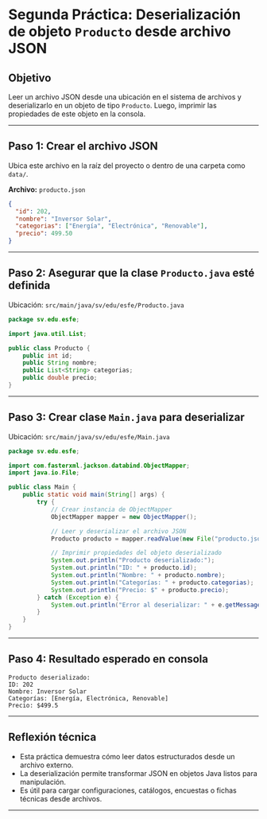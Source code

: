 # Segunda Práctica: Deserialización de objeto `Producto` desde archivo JSON

## Objetivo
Leer un archivo JSON desde una ubicación en el sistema de archivos y deserializarlo en un objeto de tipo `Producto`. Luego, imprimir las propiedades de este objeto en la consola.

---

## Paso 1: Crear el archivo JSON

Ubica este archivo en la raíz del proyecto o dentro de una carpeta como `data/`.

**Archivo:** `producto.json`

```json
{
  "id": 202,
  "nombre": "Inversor Solar",
  "categorias": ["Energía", "Electrónica", "Renovable"],
  "precio": 499.50
}
```

---

## Paso 2: Asegurar que la clase `Producto.java` esté definida

Ubicación: `src/main/java/sv/edu/esfe/Producto.java`

```java
package sv.edu.esfe;

import java.util.List;

public class Producto {
    public int id;
    public String nombre;
    public List<String> categorias;
    public double precio;
}
```

---

## Paso 3: Crear clase `Main.java` para deserializar

Ubicación: `src/main/java/sv/edu/esfe/Main.java`

```java
package sv.edu.esfe;

import com.fasterxml.jackson.databind.ObjectMapper;
import java.io.File;

public class Main {
    public static void main(String[] args) {
        try {
            // Crear instancia de ObjectMapper
            ObjectMapper mapper = new ObjectMapper();

            // Leer y deserializar el archivo JSON
            Producto producto = mapper.readValue(new File("producto.json"), Producto.class);

            // Imprimir propiedades del objeto deserializado
            System.out.println("Producto deserializado:");
            System.out.println("ID: " + producto.id);
            System.out.println("Nombre: " + producto.nombre);
            System.out.println("Categorías: " + producto.categorias);
            System.out.println("Precio: $" + producto.precio);
        } catch (Exception e) {
            System.out.println("Error al deserializar: " + e.getMessage());
        }
    }
}
```

---

## Paso 4: Resultado esperado en consola

```plaintext
Producto deserializado:
ID: 202
Nombre: Inversor Solar
Categorías: [Energía, Electrónica, Renovable]
Precio: $499.5
```

---

## Reflexión técnica

- Esta práctica demuestra cómo leer datos estructurados desde un archivo externo.
- La deserialización permite transformar JSON en objetos Java listos para manipulación.
- Es útil para cargar configuraciones, catálogos, encuestas o fichas técnicas desde archivos.

---
